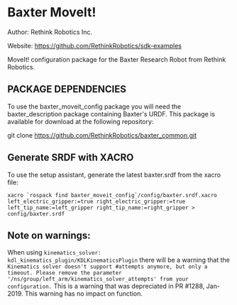 # Baxter MoveIt!
Author: Rethink Robotics Inc.

Website: https://github.com/RethinkRobotics/sdk-examples

MoveIt! configuration package for the Baxter Research Robot from Rethink Robotics.

## PACKAGE DEPENDENCIES
To use the baxter_moveit_config package you will need the baxter_description package containing Baxter's URDF. This package is available for download at the following repository:

   git clone https://github.com/RethinkRobotics/baxter_common.git

## Generate SRDF with XACRO

To use the setup assistant, generate the latest baxter.srdf from the xacro file:

    xacro `rospack find baxter_moveit_config`/config/baxter.srdf.xacro left_electric_gripper:=true right_electric_gripper:=true left_tip_name:=left_gripper right_tip_name:=right_gripper > config/baxter.srdf

## Note on warnings: 
When using `kinematics_solver: kdl_kinematics_plugin/KDLKinematicsPlugin` there will be a warning that the `Kinematics solver doesn't support #attempts anymore, but only a timeout. Please remove the parameter '/ns/group/left_arm/kinematics_solver_attempts' from your configuration.` This is a warning that was depreciated in PR #1288, Jan-2019. This warning has no impact on function. 

